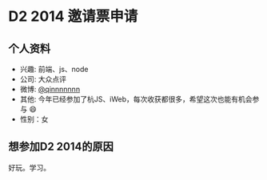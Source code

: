 # D2 2014 邀请票申请

## 个人资料

- 兴趣: 前端、js、node
- 公司: 大众点评
- 微博: [@qinnnnnnn](http://weibo.com/3qin) 
- 其他: 今年已经参加了杭JS、iWeb，每次收获都很多，希望这次也能有机会参与 :smile:
- 性别：女

## 想参加D2 2014的原因

好玩。学习。